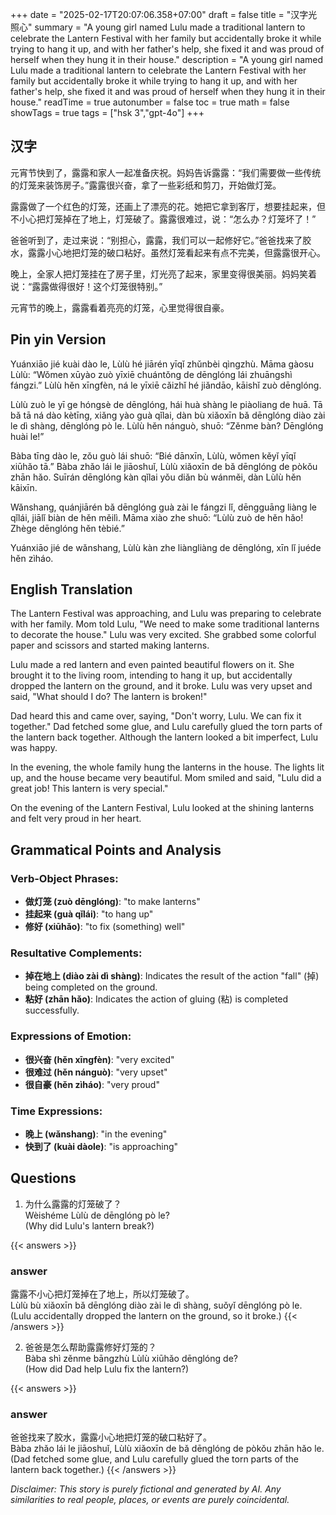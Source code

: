 +++
date = "2025-02-17T20:07:06.358+07:00"
draft = false
title = "汉字光照心"
summary = "A young girl named Lulu made a traditional lantern to celebrate the Lantern Festival with her family but accidentally broke it while trying to hang it up, and with her father's help, she fixed it and was proud of herself when they hung it in their house."
description = "A young girl named Lulu made a traditional lantern to celebrate the Lantern Festival with her family but accidentally broke it while trying to hang it up, and with her father's help, she fixed it and was proud of herself when they hung it in their house."
readTime = true
autonumber = false
toc = true
math = false
showTags = true
tags = ["hsk 3","gpt-4o"]
+++

## 汉字
元宵节快到了，露露和家人一起准备庆祝。妈妈告诉露露：“我们需要做一些传统的灯笼来装饰房子。”露露很兴奋，拿了一些彩纸和剪刀，开始做灯笼。

露露做了一个红色的灯笼，还画上了漂亮的花。她把它拿到客厅，想要挂起来，但不小心把灯笼掉在了地上，灯笼破了。露露很难过，说：“怎么办？灯笼坏了！”

爸爸听到了，走过来说：“别担心，露露，我们可以一起修好它。”爸爸找来了胶水，露露小心地把灯笼的破口粘好。虽然灯笼看起来有点不完美，但露露很开心。

晚上，全家人把灯笼挂在了房子里，灯光亮了起来，家里变得很美丽。妈妈笑着说：“露露做得很好！这个灯笼很特别。”

元宵节的晚上，露露看着亮亮的灯笼，心里觉得很自豪。

## Pin yin Version
Yuánxiāo jié kuài dào le, Lùlù hé jiārén yīqǐ zhǔnbèi qìngzhù. Māma gàosu Lùlù: “Wǒmen xūyào zuò yīxiē chuántǒng de dēnglóng lái zhuāngshì fángzi.” Lùlù hěn xīngfèn, ná le yīxiē cǎizhǐ hé jiǎndāo, kāishǐ zuò dēnglóng.

Lùlù zuò le yī ge hóngsè de dēnglóng, hái huà shàng le piàoliang de huā. Tā bǎ tā ná dào kètīng, xiǎng yào guà qǐlai, dàn bù xiǎoxīn bǎ dēnglóng diào zài le dì shàng, dēnglóng pò le. Lùlù hěn nánguò, shuō: “Zěnme bàn? Dēnglóng huài le!”

Bàba tīng dào le, zǒu guò lái shuō: “Bié dānxīn, Lùlù, wǒmen kěyǐ yīqǐ xiūhǎo tā.” Bàba zhǎo lái le jiāoshuǐ, Lùlù xiǎoxīn de bǎ dēnglóng de pòkǒu zhān hǎo. Suīrán dēnglóng kàn qǐlai yǒu diǎn bù wánměi, dàn Lùlù hěn kāixīn.

Wǎnshang, quánjiārén bǎ dēnglóng guà zài le fángzi lǐ, dēngguāng liàng le qǐlái, jiālǐ biàn de hěn měilì. Māma xiào zhe shuō: “Lùlù zuò de hěn hǎo! Zhège dēnglóng hěn tèbié.”

Yuánxiāo jié de wǎnshang, Lùlù kàn zhe liàngliàng de dēnglóng, xīn lǐ juéde hěn zìháo.

## English Translation
The Lantern Festival was approaching, and Lulu was preparing to celebrate with her family. Mom told Lulu, "We need to make some traditional lanterns to decorate the house." Lulu was very excited. She grabbed some colorful paper and scissors and started making lanterns.

Lulu made a red lantern and even painted beautiful flowers on it. She brought it to the living room, intending to hang it up, but accidentally dropped the lantern on the ground, and it broke. Lulu was very upset and said, "What should I do? The lantern is broken!"

Dad heard this and came over, saying, "Don't worry, Lulu. We can fix it together." Dad fetched some glue, and Lulu carefully glued the torn parts of the lantern back together. Although the lantern looked a bit imperfect, Lulu was happy.

In the evening, the whole family hung the lanterns in the house. The lights lit up, and the house became very beautiful. Mom smiled and said, "Lulu did a great job! This lantern is very special."

On the evening of the Lantern Festival, Lulu looked at the shining lanterns and felt very proud in her heart.

## Grammatical Points and Analysis

### Verb-Object Phrases:
- **做灯笼 (zuò dēnglóng)**: "to make lanterns"
- **挂起来 (guà qǐlái)**: "to hang up"
- **修好 (xiūhǎo)**: "to fix (something) well"

### Resultative Complements:
- **掉在地上 (diào zài dì shàng)**: Indicates the result of the action "fall" (掉) being completed on the ground.
- **粘好 (zhān hǎo)**: Indicates the action of gluing (粘) is completed successfully.

### Expressions of Emotion:
- **很兴奋 (hěn xīngfèn)**: "very excited"
- **很难过 (hěn nánguò)**: "very upset"
- **很自豪 (hěn zìháo)**: "very proud"

### Time Expressions:
- **晚上 (wǎnshang)**: "in the evening"
- **快到了 (kuài dàole)**: "is approaching"

## Questions

1. 为什么露露的灯笼破了？  
   Wèishéme Lùlù de dēnglóng pò le?  
   (Why did Lulu's lantern break?)

{{< answers >}}
### answer
露露不小心把灯笼掉在了地上，所以灯笼破了。  
Lùlù bù xiǎoxīn bǎ dēnglóng diào zài le dì shàng, suǒyǐ dēnglóng pò le.  
(Lulu accidentally dropped the lantern on the ground, so it broke.)
{{< /answers >}}

2. 爸爸是怎么帮助露露修好灯笼的？  
   Bàba shì zěnme bāngzhù Lùlù xiūhǎo dēnglóng de?  
   (How did Dad help Lulu fix the lantern?)

{{< answers >}}
### answer
爸爸找来了胶水，露露小心地把灯笼的破口粘好了。  
Bàba zhǎo lái le jiāoshuǐ, Lùlù xiǎoxīn de bǎ dēnglóng de pòkǒu zhān hǎo le.  
(Dad fetched some glue, and Lulu carefully glued the torn parts of the lantern back together.)
{{< /answers >}}

*Disclaimer: This story is purely fictional and generated by AI. Any similarities to real people, places, or events are purely coincidental.*